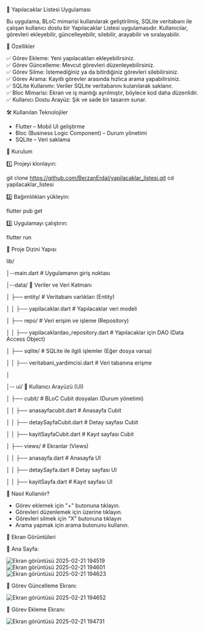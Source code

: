 📌 Yapılacaklar Listesi Uygulaması 

Bu uygulama, BLoC mimarisi kullanılarak geliştirilmiş, SQLite veritabanı ile çalışan kullanıcı dostu bir Yapılacaklar Listesi uygulamasıdır. Kullanıcılar, görevleri ekleyebilir, güncelleyebilir, silebilir, arayabilir ve sıralayabilir.  



🚀 Özellikler 

✅ Görev Ekleme: Yeni yapılacakları ekleyebilirsiniz.  
✅ Görev Güncelleme: Mevcut görevleri düzenleyebilirsiniz.  
✅ Görev Silme: İstemediğiniz ya da bitirdiğiniz görevleri silebilirsiniz.  
✅ Görev Arama: Kayıtlı görevler arasında hızlıca arama yapabilirsiniz.  
✅ SQLite Kullanımı: Veriler SQLite veritabanını kulanılarak saklanır.  
✅ Bloc Mimarisi: Ekran ve iş mantığı ayrılmıştır, böylece kod daha düzenlidir.  
✅ Kullanıcı Dostu Arayüz: Şık ve sade bir tasarım sunar.  



🛠 Kullanılan Teknolojiler  

- Flutter – Mobil UI geliştirme  
- Bloc (Business Logic Component) – Durum yönetimi  
- SQLite – Veri saklama


 📲 Kurulum  

1️⃣ Projeyi klonlayın:

git clone https://github.com/BerzanErdal/yapilacaklar_listesi.git
cd yapilacaklar_listesi


2️⃣ Bağımlılıkları yükleyin:  

flutter pub get

3️⃣ Uygulamayı çalıştırın:  

flutter run




📂 Proje Dizini Yapısı

lib/

│--main.dart          # Uygulamanın giriş noktası


│--data/              📌 Veriler ve Veri Katmanı

│   ├── entity/        # Veritabanı varlıkları (Entity)

│   │   ├── yapilacaklar.dart  # Yapılacaklar veri modeli

│   ├── repo/          # Veri erişim ve işleme (Repository)

│   │   ├── yapilacaklardao_repository.dart  # Yapılacaklar için DAO (Data Access Object)

│   ├── sqlite/        # SQLite ile ilgili işlemler (Eğer dosya varsa)

│    │    ├── veritabani_yardimcisi.dart  # Veri tabanına erişme

│

│-- ui/                📌 Kullanıcı Arayüzü (UI)

│   ├── cubit/         # BLoC Cubit dosyaları (Durum yönetimi)

│   │   ├── anasayfacubit.dart   # Anasayfa Cubit

│   │   ├── detaySayfaCubit.dart # Detay sayfası Cubit

│   │   ├── kayitSayfaCubit.dart # Kayıt sayfası Cubit

│   ├── views/         # Ekranlar (Views)

│   │   ├── anasayfa.dart       # Anasayfa UI

│   │   ├── detaySayfa.dart     # Detay sayfası UI

│   │   ├── kayitSayfa.dart     # Kayıt sayfası UI




🎯 Nasıl Kullanılır? 

- Görev eklemek için "+" butonuna tıklayın.  
- Görevleri düzenlemek için üzerine tıklayın.
- Görevleri silmek için "X" butonuna tıklayın
- Arama yapmak için arama butonunu kullanın.



 📸 Ekran Görüntüleri 

📌 Ana Sayfa:

![Ekran görüntüsü 2025-02-21 194519](https://github.com/user-attachments/assets/636e2103-d9a1-4e16-9fd4-a3515a14f1dd)    ![Ekran görüntüsü 2025-02-21 194601](https://github.com/user-attachments/assets/c87ad700-f8c4-40c3-a5d1-826e5fa02bba)    ![Ekran görüntüsü 2025-02-21 194623](https://github.com/user-attachments/assets/b9c271e8-9ddd-41e5-821d-efe11c76ec74) 




  
📌 Görev Güncelleme Ekranı:

![Ekran görüntüsü 2025-02-21 194652](https://github.com/user-attachments/assets/c6383d89-e758-44aa-8b8d-dfe736b40ca6)


📌 Görev Ekleme Ekranı: 


![Ekran görüntüsü 2025-02-21 194731](https://github.com/user-attachments/assets/90c9a2b6-56da-4a9b-8df0-f275fbae9d8e)


